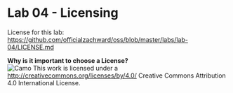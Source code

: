 # Lab 04 - Licensing

License for this lab: https://github.com/officialzachward/oss/blob/master/labs/lab-04/LICENSE.md

**Why is it important to choose a License?**  
![Camo](https://camo.githubusercontent.com/72af7c8e70a45c471163e803748d0338b3b2b52f6b040804e549e4163de72a58/68747470733a2f2f692e6372656174697665636f6d6d6f6e732e6f72672f6c2f62792f342e302f38387833312e706e677) This work is licensed under a http://creativecommons.org/licenses/by/4.0/ Creative Commons Attribution 4.0 International License.
